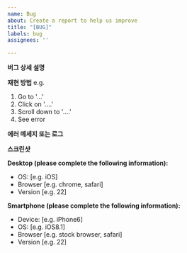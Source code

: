 ```yaml
---
name: Bug
about: Create a report to help us improve
title: "[BUG]"
labels: bug
assignees: ''

---
```


**버그 상세 설명**



**재현 방법**
e.g.
1. Go to '...'
2. Click on '....'
3. Scroll down to '....'
4. See error



**에러 메세지 또는 로그**



**스크린샷**



**Desktop (please complete the following information):**
 - OS: [e.g. iOS]
 - Browser [e.g. chrome, safari]
 - Version [e.g. 22]

**Smartphone (please complete the following information):**
 - Device: [e.g. iPhone6]
 - OS: [e.g. iOS8.1]
 - Browser [e.g. stock browser, safari]
 - Version [e.g. 22]
